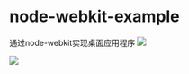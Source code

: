 node-webkit-example
===================

通过node-webkit实现桌面应用程序
![](http://think2011.qiniudn.com/ga1.jpg)

![](http://think2011.qiniudn.com/ga5.gif)
